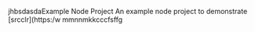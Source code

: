 jhbsdasdaExample Node Project
An example node project to demonstrate [srcclr](https:/w
mmnnmkkcccfsffg
